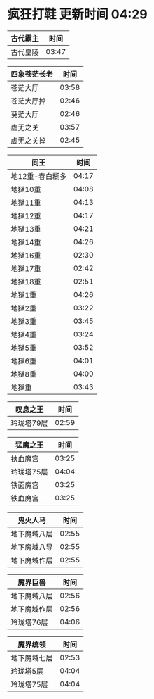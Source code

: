 # 疯狂打鞋 更新时间 04:29

| 古代霸主   | 时间    |
|--------|-------|
| 古代皇陵 | 03:47 |

| 四象苍茫长老   | 时间    |
|--------|-------|
| 苍茫大厅 | 03:58 |
| 苍茫大厅掉 | 02:46 |
| 葵茫大厅 | 02:46 |
| 虚无之关 | 03:57 |
| 虚无之关掉 | 02:45 |

| 间王   | 时间    |
|--------|-------|
| 地12重-春白糊多 | 04:17 |
| 地狱10重 | 04:08 |
| 地狱11重 | 04:13 |
| 地狱12重 | 04:17 |
| 地狱13重 | 04:21 |
| 地狱14重 | 04:26 |
| 地狱16重 | 02:30 |
| 地狱17重 | 02:42 |
| 地狱18重 | 02:51 |
| 地狱1重 | 04:26 |
| 地狱2重 | 03:22 |
| 地狱3重 | 03:45 |
| 地狱4重 | 03:24 |
| 地狱5重 | 03:52 |
| 地狱6重 | 04:01 |
| 地狱8重 | 04:00 |
| 地狱重 | 03:43 |

| 叹息之王   | 时间    |
|--------|-------|
| 玲珑塔79层 | 02:59 |

| 猛魔之王   | 时间    |
|--------|-------|
| 扶血魔宫 | 03:25 |
| 玲珑塔75层 | 04:04 |
| 铁面魔宫 | 03:25 |
| 铁血魔宫 | 03:25 |

| 鬼火人马   | 时间    |
|--------|-------|
| 地下魔域八层 | 02:55 |
| 地下魔域八导 | 02:55 |
| 地下魔域作层 | 02:55 |

| 魔界巨兽   | 时间    |
|--------|-------|
| 地下魔域八层 | 02:56 |
| 地下魔域作层 | 02:56 |
| 玲珑塔76层 | 04:06 |

| 魔界统领   | 时间    |
|--------|-------|
| 地下魔域七层 | 02:53 |
| 玲珑塔5层 | 04:04 |
| 玲珑塔75层 | 04:04 |